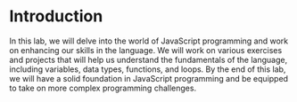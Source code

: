 # Introduction

In this lab, we will delve into the world of JavaScript programming and work on enhancing our skills in the language. We will work on various exercises and projects that will help us understand the fundamentals of the language, including variables, data types, functions, and loops. By the end of this lab, we will have a solid foundation in JavaScript programming and be equipped to take on more complex programming challenges.
